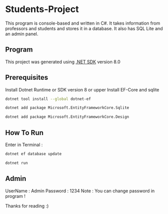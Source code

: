 # Students-Project
This program is console-based and written in C#. It takes information from professors and students and stores it in a database. It also has SQL Lite and an admin panel.

## Program

This project was generated using [.NET SDK](https://dotnet.microsoft.com/en-us/download/dotnet/8.0) version 8.0

## Prerequisites

Install Dotnet Runtime or SDK version 8 or upper
Install EF-Core and sqlite 
```bash
dotnet tool install --global dotnet-ef
```
```bash
dotnet add package Microsoft.EntityFrameworkCore.Sqlite
```
```bash
dotnet add package Microsoft.EntityFrameworkCore.Design
```

## How To Run

Enter in Terminal :
```bash
dotnet ef database update
```
```bash
dotnet run
```

## Admin

UserName : Admin
Password : 1234
Note : You can change password in program !

Thanks for reading :)